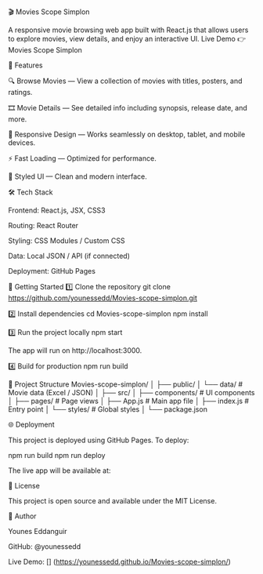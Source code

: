🎬 Movies Scope Simplon

A responsive movie browsing web app built with React.js that allows users to explore movies, view details, and enjoy an interactive UI.
Live Demo 👉 Movies Scope Simplon

📌 Features

🔍 Browse Movies — View a collection of movies with titles, posters, and ratings.

🎞 Movie Details — See detailed info including synopsis, release date, and more.

📱 Responsive Design — Works seamlessly on desktop, tablet, and mobile devices.

⚡ Fast Loading — Optimized for performance.

🎨 Styled UI — Clean and modern interface.

🛠 Tech Stack

Frontend: React.js, JSX, CSS3

Routing: React Router

Styling: CSS Modules / Custom CSS

Data: Local JSON / API (if connected)

Deployment: GitHub Pages

🚀 Getting Started
1️⃣ Clone the repository
git clone https://github.com/younessedd/Movies-scope-simplon.git

2️⃣ Install dependencies
cd Movies-scope-simplon
npm install

3️⃣ Run the project locally
npm start


The app will run on http://localhost:3000.

4️⃣ Build for production
npm run build

📂 Project Structure
Movies-scope-simplon/
│
├── public/
│   └── data/           # Movie data (Excel / JSON)
│
├── src/
│   ├── components/     # UI components
│   ├── pages/          # Page views
│   ├── App.js          # Main app file
│   ├── index.js        # Entry point
│   └── styles/         # Global styles
│
└── package.json

🌐 Deployment

This project is deployed using GitHub Pages.
To deploy:

npm run build
npm run deploy


The live app will be available at:
[](https://younessedd.github.io/Movies-scope-simplon/)

📜 License

This project is open source and available under the MIT License.

👤 Author

Younes Eddanguir

GitHub: @younessedd

Live Demo: [] (https://younessedd.github.io/Movies-scope-simplon/)
